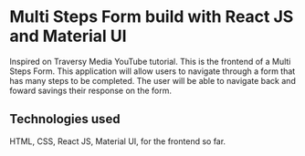 # Multi Steps Form build with React JS and Material UI

Inspired on Traversy Media YouTube tutorial. This is the frontend of a Multi Steps Form. This application will allow users to navigate through a form that has many steps to be completed. The user will be able to navigate back and foward savings their response on the form.

## Technologies used

HTML, CSS, React JS, Material UI, for the frontend so far.
